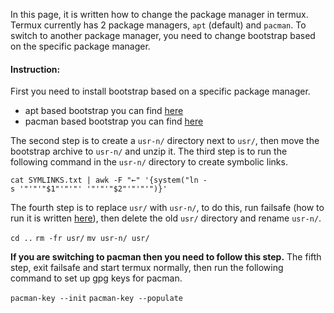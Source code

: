 In this page, it is written how to change the package manager in termux.
Termux currently has 2 package managers, `apt` (default) and `pacman`.
To switch to another package manager, you need to change bootstrap based
on the specific package manager.

#### Instruction:

First you need to install bootstrap based on a specific package manager.

- apt based bootstrap you can find
  [here](https://github.com/termux/termux-packages/releases)
- pacman based bootstrap you can find
  [here](https://github.com/termux-pacman/termux-packages/releases)

The second step is to create a `usr-n/` directory next to `usr/`, then
move the bootstrap archive to `usr-n/` and unzip it.
The third step is to run the following command in the `usr-n/` directory
to create symbolic links.

`cat SYMLINKS.txt | awk -F "←" '{system("ln -s '"'"'"$1"'"'"' '"'"'"$2"'"'"'")}'`

The fourth step is to replace `usr/` with `usr-n/`, to do this, run
failsafe (how to run it is written [here](Fail-safe)), then
delete the old `usr/` directory and rename `usr-n/`.

`cd ..`
`rm -fr usr/`
`mv usr-n/ usr/`

**If you are switching to pacman then you need to follow this step.**
The fifth step, exit failsafe and start termux normally, then run the
following command to set up gpg keys for pacman.

`pacman-key --init`
`pacman-key --populate`